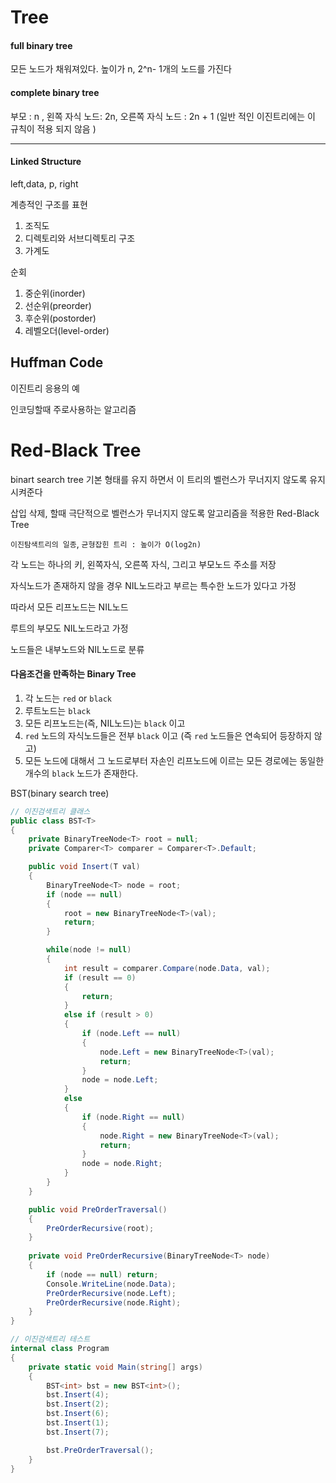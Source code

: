 # Tree

#### full binary tree 

모든 노드가 채워져있다.  높이가  n, 2^n- 1개의 노드를 가진다

#### complete binary tree

부모 : n , 왼쪽 자식 노드: 2n,  오른쪽 자식 노드 : 2n + 1 (일반 적인 이진트리에는 이 규칙이 적용 되지 않음 )

---

#### Linked Structure

left,data, p, right

계층적인 구조를 표현

1. 조직도
2. 디렉토리와 서브디렉토리 구조
3. 가계도

순회

1. 중순위(inorder)
2. 선순위(preorder)
3. 후순위(postorder)
4. 레벨오더(level-order)

## Huffman Code

이진트리 응용의 예

인코딩할때 주로사용하는 알고리즘



# Red-Black Tree

binart search tree 기본 형태를 유지 하면서 이 트리의 벨런스가 무너지지 않도록 유지시켜준다

삽입 삭제, 할때 극단적으로 벨런스가 무너지지 않도록 알고리즘을 적용한  Red-Black Tree

`이진탐색트리의 일종`,  `균형잡힌 트리 : 높이가 O(log2n)` 

각 노드는 하나의 키, 왼쪽자식, 오른쪽 자식, 그리고 부모노드 주소를 저장

자식노드가 존재하지 않을 경우 NIL노드라고 부르는 특수한 노드가 있다고 가정

따라서 모든 리프노드는 NIL노드

루트의 부모도 NIL노드라고 가정

노드들은 내부노드와 NIL노드로 분류 

#### 다음조건을 만족하는 Binary Tree

1. 각 노드는 `red`  or `black`
2. 루트노드는 `black`
3. 모든 리프노드는(즉, NIL노드)는 `black` 이고
4. `red` 노드의 자식노드들은 전부  `black` 이고 (즉 `red` 노드들은 연속되어 등장하지 않고)
5.  모든 노드에 대해서 그 노드로부터 자손인 리프노드에 이르는 모든 경로에는 동일한 개수의 `black` 노드가 존재한다.

BST(binary search tree)

```c#
// 이진검색트리 클래스
public class BST<T>
{
    private BinaryTreeNode<T> root = null;
    private Comparer<T> comparer = Comparer<T>.Default;

    public void Insert(T val)
    {
        BinaryTreeNode<T> node = root;
        if (node == null)
        {
            root = new BinaryTreeNode<T>(val);
            return;                
        }

        while(node != null)
        {
            int result = comparer.Compare(node.Data, val);
            if (result == 0)
            {
                return; 
            }
            else if (result > 0)
            {
                if (node.Left == null)
                {
                    node.Left = new BinaryTreeNode<T>(val);
                    return;                        
                }
                node = node.Left;
            }
            else
            {
                if (node.Right == null)
                {
                    node.Right = new BinaryTreeNode<T>(val);
                    return;                        
                }
                node = node.Right;
            }
        }
    }        

    public void PreOrderTraversal()
    {
        PreOrderRecursive(root);
    }
            
    private void PreOrderRecursive(BinaryTreeNode<T> node)
    {
        if (node == null) return;
        Console.WriteLine(node.Data);
        PreOrderRecursive(node.Left);
        PreOrderRecursive(node.Right);
    }
}

// 이진검색트리 테스트
internal class Program
{
    private static void Main(string[] args)
    {
        BST<int> bst = new BST<int>();
        bst.Insert(4);
        bst.Insert(2);
        bst.Insert(6);
        bst.Insert(1);
        bst.Insert(7);

        bst.PreOrderTraversal();
    }
}

```

